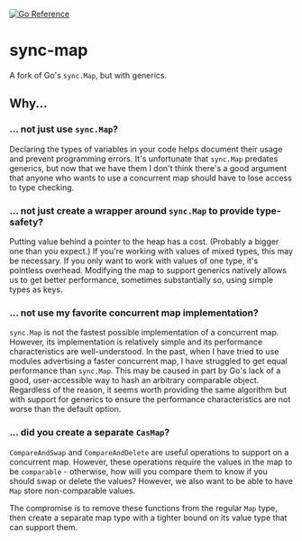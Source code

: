 [![Go Reference](https://pkg.go.dev/badge/github.com/zolstein/sync-map.svg)](https://pkg.go.dev/github.com/zolstein/sync-map)

# sync-map

A fork of Go's `sync.Map`, but with generics.

## Why...

### ... not just use `sync.Map`?

Declaring the types of variables in your code helps document their usage and prevent programming errors.
It's unfortunate that `sync.Map` predates generics, but now that we have them I don't think there's a good
argument that anyone who wants to use a concurrent map should have to lose access to type checking.

### ... not just create a wrapper around `sync.Map` to provide type-safety?

Putting value behind a pointer to the heap has a cost. (Probably a bigger one than you expect.) 
If you're working with values of mixed types, this may be necessary. If you only want to work with values of
one type, it's pointless overhead. Modifying the map to support generics natively allows us to get better performance,
sometimes substantially so, using simple types as keys.

### ... not use my favorite concurrent map implementation?

`sync.Map` is not the fastest possible implementation of a concurrent map. However, its implementation is relatively
simple and its performance characteristics are well-understood. In the past, when I have tried to use modules
advertising a faster concurrent map, I have struggled to get equal performance than `sync.Map`. This may be caused in
part by Go's lack of a good, user-accessible way to hash an arbitrary comparable object. Regardless of the reason, it
seems worth providing the same algorithm but with support for generics to ensure the performance characteristics are
not worse than the default option.

### ... did you create a separate `CasMap`?

`CompareAndSwap` and `CompareAndDelete` are useful operations to support on a concurrent map. However, these operations
require the values in the map to be `comparable` - otherwise, how will you compare them to know if you should swap or
delete the values? However, we also want to be able to have `Map` store non-comparable values.

The compromise is to remove these functions from the regular `Map` type, then create a separate map type with a tighter
bound on its value type that can support them.
